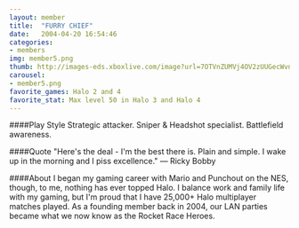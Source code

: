 ```yaml
---
layout: member
title:  "FURRY CHIEF"
date:   2004-04-20 16:54:46
categories:
- members
img: member5.png
thumb: http://images-eds.xboxlive.com/image?url=7OTVnZUMVj4OV2zUUGecWvn3U00nQQLfK7_kwpANogiIyGgpi9t.K.1wwPC56R4Qm2cLOtsGC4HC2rTc40xE2.j_xJfD6TxfCKQdnEvuDTW2fH6EEb9hcC1WGtsl1lfwwoSbTYn6oydK1BqDgU6moNB.9Vi.WWRLGw0Fm5EGs_A-&format=png&h=640&w=640
carousel:
- member5.png
favorite_games: Halo 2 and 4
favorite_stat: Max level 50 in Halo 3 and Halo 4
---
```

####Play Style
Strategic attacker. Sniper & Headshot specialist. Battlefield awareness.

####Quote
"Here's the deal - I'm the best there is. Plain and simple. I wake up in the morning and I piss excellence." &mdash; Ricky Bobby

####About
I began my gaming career with Mario and Punchout on the NES, though, to me, nothing has ever topped Halo. I balance work and family life with my gaming, but I'm proud that I have 25,000+ Halo multiplayer matches played. As a founding member back in 2004, our LAN parties became what we now know as the Rocket Race Heroes.
